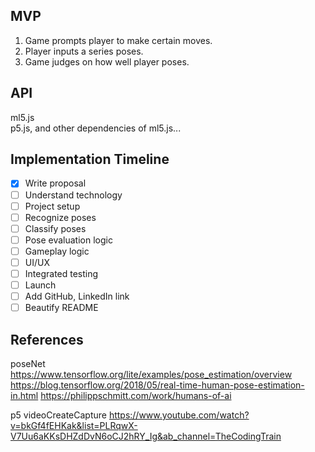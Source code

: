 ## MVP
1. Game prompts player to make certain moves.
2. Player inputs a series poses.
3. Game judges on how well player poses.

## API
ml5.js  
p5.js, and other dependencies of ml5.js...

## Implementation Timeline
- [x] Write proposal
- [ ] Understand technology
- [ ] Project setup
- [ ] Recognize poses
- [ ] Classify poses
- [ ] Pose evaluation logic
- [ ] Gameplay logic
- [ ] UI/UX
- [ ] Integrated testing
- [ ] Launch
- [ ] Add GitHub, LinkedIn link
- [ ] Beautify README

## References
poseNet
https://www.tensorflow.org/lite/examples/pose_estimation/overview
https://blog.tensorflow.org/2018/05/real-time-human-pose-estimation-in.html
https://philippschmitt.com/work/humans-of-ai

p5 videoCreateCapture
https://www.youtube.com/watch?v=bkGf4fEHKak&list=PLRqwX-V7Uu6aKKsDHZdDvN6oCJ2hRY_Ig&ab_channel=TheCodingTrain


